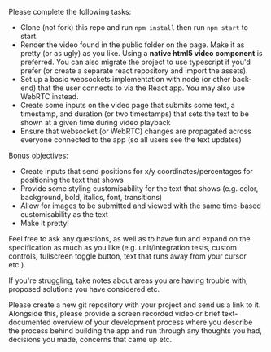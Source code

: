 Please complete the following tasks:

- Clone (not fork) this repo and run `npm install` then run `npm start` to start.
- Render the video found in the public folder on the page. Make it as pretty (or as ugly) as you like. Using a **native html5 video component** is preferred. You can also migrate the project to use typescript if you'd prefer (or create a separate react repository and import the assets).
- Set up a basic websockets implementation with node (or other back-end) that the user connects to via the React app. You may also use WebRTC instead.
- Create some inputs on the video page that submits some text, a timestamp, and duration (or two timestamps) that sets the text to be shown at a given time during video playback
- Ensure that websocket (or WebRTC) changes are propagated across everyone connected to the app (so all users see the text updates)

Bonus objectives:
- Create inputs that send positions for x/y coordinates/percentages for positioning the text that shows
- Provide some styling customisability for the text that shows (e.g. color, background, bold, italics, font, transitions)
- Allow for images to be submitted and viewed with the same time-based customisability as the text
- Make it pretty!

Feel free to ask any questions, as well as to have fun and expand on the specification as much as you like (e.g. unit/integration tests, custom controls, fullscreen toggle button, text that runs away from your cursor etc.). 

If you're struggling, take notes about areas you are having trouble with, proposed solutions you have considered etc.

Please create a new git repository with your project and send us a link to it. Alongside this, please provide a screen recorded video or brief text-documented overview of your development process where you describe the process behind building the app and run through any thoughts you had, decisions you made, concerns that came up etc.